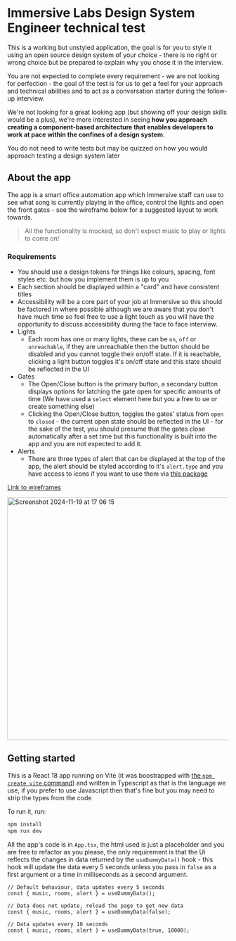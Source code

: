 # Immersive Labs Design System Engineer technical test

This is a working but unstyled application, the goal is for you to style it using an open source design system of your choice - there is no right or wrong choice but be prepared to explain why you chose it in the interview.

You are not expected to complete every requirement - we are not looking for perfection - the goal of the test is for us to get a feel for your approach and technical abilities and to act as a conversation starter during the follow-up interview.

We're not looking for a great looking app (but showing off your design skills would be a plus), we're more interested in seeing **how you approach creating a component-based architecture that enables developers to work at pace within the confines of a design system**.

You do not need to write tests but may be quizzed on how you would approach testing a design system later

## About the app

The app is a smart office automation app which Immersive staff can use to see what song is currently playing in the office, control the lights and open the front gates - see the wireframe below for a suggested layout to work towards.

> All the functionality is mocked, so don't expect music to play or lights to come on!

### Requirements

- You should use a design tokens for things like colours, spacing, font styles etc. but how you implement them is up to you
- Each section should be displayed within a "card" and have consistent titles
- Accessibility will be a core part of your job at Immersive so this should be factored in where possible although we are aware that you don't have much time so feel free to use a light touch as you will have the opportunity to discuss accessibility during the face to face interview.
- Lights
  - Each room has one or many lights, these can be `on`, `off` or `unreachable`, if they are unreachable then the button should be disabled and you cannot toggle their on/off state. If it is reachable, clicking a light button toggles it's on/off state and this state should be reflected in the UI
- Gates
  - The Open/Close button is the primary button, a secondary button displays options for latching the gate open for specific amounts of time (We have used a `select` element here but you a free to ue or create something else)
  - Clicking the Open/Close button, toggles the gates' status from `open` to `closed` - the current open state should be reflected in the UI - for the sake of the test, you should presume that the gates close automatically after a set time but this functionality is built into the app and you are not expected to add it.
- Alerts
  - There are three types of alert that can be displayed at the top of the app, the alert should be styled according to it's `alert.type` and you have access to icons if you want to use them via [this package](https://github.com/react-icons/react-icons)

[Link to wireframes](https://wireframe.cc/wfuUUw)

<img width="552" alt="Screenshot 2024-11-19 at 17 06 15" src="https://github.com/user-attachments/assets/cb34e965-a471-4f77-a01d-62bb6c7c90c9">

## Getting started

This is a React 18 app running on Vite (it was boostrapped with [the `npm create vite` command](https://vite.dev/guide/#scaffolding-your-first-vite-project)) and written in Typescript as that is the language we use, if you prefer to use Javascript then that's fine but you may need to strip the types from the code

To run it, run:

```bash
npm install
npm run dev
```

All the app's code is in `App.tsx`, the html used is just a placeholder and you are free to refactor as you please, the only requirement is that the Ui reflects the changes in data returned by the `useDummyData()` hook - this hook will update the data every 5 seconds unless you pass in `false` as a first argument or a time in milliseconds as a second argument.

```tsx
// Default behaviour, data updates every 5 seconds
const { music, rooms, alert } = useDummyData();

// Data does not update, reload the page to get new data
const { music, rooms, alert } = useDummyData(false);

// Data updates every 10 seconds
const { music, rooms, alert } = useDummyData(true, 10000);
```

